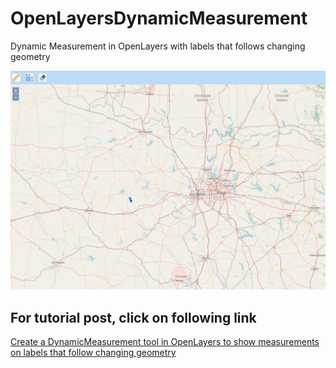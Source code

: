 # OpenLayersDynamicMeasurement
Dynamic Measurement in OpenLayers with labels that follows changing geometry

![Dynamic Measurement](OpenLayersSnapping.gif)

## For tutorial post, click on following link<br/>
[Create a DynamicMeasurement tool in OpenLayers to show measurements on labels that follow changing geometry](https://spatial-dev.guru/2021/09/05/create-a-dynamicmeasurement-tool-in-openlayers-to-show-measurements-on-labels-that-follows-2/"")
